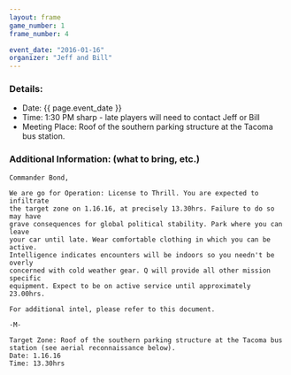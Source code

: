 ```yaml
---
layout: frame
game_number: 1
frame_number: 4

event_date: "2016-01-16"
organizer: "Jeff and Bill"
---
```



### Details:
- Date: {{ page.event_date }}
- Time: 1:30 PM sharp - late players will need to contact Jeff or Bill
- Meeting Place: Roof of the southern parking structure at the Tacoma bus station.

### Additional Information: (what to bring, etc.)


~~~
Commander Bond, 

We are go for Operation: License to Thrill. You are expected to infiltrate
the target zone on 1.16.16, at precisely 13.30hrs. Failure to do so may have
grave consequences for global political stability. Park where you can leave
your car until late. Wear comfortable clothing in which you can be active.
Intelligence indicates encounters will be indoors so you needn't be overly
concerned with cold weather gear. Q will provide all other mission specific
equipment. Expect to be on active service until approximately 23.00hrs.  

For additional intel, please refer to this document. 

-M-

Target Zone: Roof of the southern parking structure at the Tacoma bus station (see aerial reconnaissance below).
Date: 1.16.16
Time: 13.30hrs
~~~